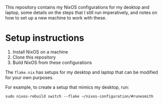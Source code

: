 This repository contains my NixOS configurations for my desktop and laptop, some details on the steps that I still run imperatively, and notes on how to set up a new machine to work with these.

# Setup instructions

1. Install NixOS on a machine
1. Clone this repository
1. Build NixOS from these configurations

The `flake.nix` has setups for my desktop and laptop that can be modified for your own purposes.

For example, to create a setup that mimics my desktop, run:

`sudo nixos-rebuild switch --flake ~/nixos-configuration/#runesmith`
